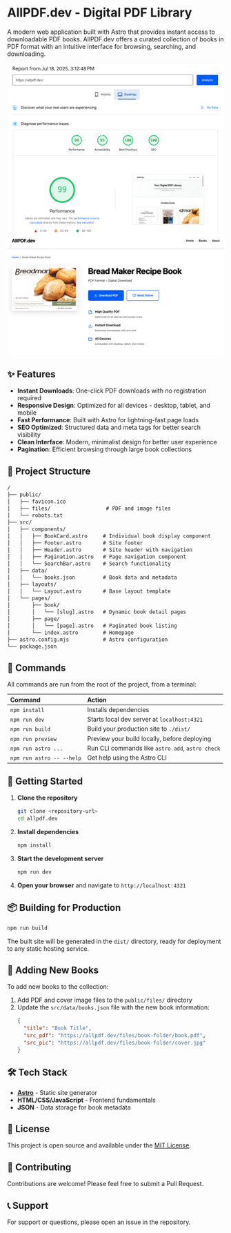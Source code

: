 # AllPDF.dev - Digital PDF Library

A modern web application built with Astro that provides instant access to downloadable PDF books. AllPDF.dev offers a curated collection of books in PDF format with an intuitive interface for browsing, searching, and downloading.

![allpdf](public/allpdf0.png)
![allpdf](public/allpdf1.png)

## ✨ Features

- **Instant Downloads**: One-click PDF downloads with no registration required
- **Responsive Design**: Optimized for all devices - desktop, tablet, and mobile
- **Fast Performance**: Built with Astro for lightning-fast page loads
- **SEO Optimized**: Structured data and meta tags for better search visibility
- **Clean Interface**: Modern, minimalist design for better user experience
- **Pagination**: Efficient browsing through large book collections

## 🚀 Project Structure

```text
/
├── public/
│   ├── favicon.ico
│   ├── files/                  # PDF and image files
│   └── robots.txt
├── src/
│   ├── components/
│   │   ├── BookCard.astro     # Individual book display component
│   │   ├── Footer.astro       # Site footer
│   │   ├── Header.astro       # Site header with navigation
│   │   ├── Pagination.astro   # Page navigation component
│   │   └── SearchBar.astro    # Search functionality
│   ├── data/
│   │   └── books.json         # Book data and metadata
│   ├── layouts/
│   │   └── Layout.astro       # Base layout template
│   └── pages/
│       ├── book/
│       │   └── [slug].astro   # Dynamic book detail pages
│       ├── page/
│       │   └── [page].astro   # Paginated book listing
│       └── index.astro        # Homepage
├── astro.config.mjs           # Astro configuration
└── package.json
```

## 🧞 Commands

All commands are run from the root of the project, from a terminal:

| Command                   | Action                                           |
| :------------------------ | :----------------------------------------------- |
| `npm install`             | Installs dependencies                            |
| `npm run dev`             | Starts local dev server at `localhost:4321`      |
| `npm run build`           | Build your production site to `./dist/`          |
| `npm run preview`         | Preview your build locally, before deploying     |
| `npm run astro ...`       | Run CLI commands like `astro add`, `astro check` |
| `npm run astro -- --help` | Get help using the Astro CLI                     |

## 🚀 Getting Started

1. **Clone the repository**
   ```bash
   git clone <repository-url>
   cd allpdf.dev
   ```

2. **Install dependencies**
   ```bash
   npm install
   ```

3. **Start the development server**
   ```bash
   npm run dev
   ```

4. **Open your browser** and navigate to `http://localhost:4321`

## 📦 Building for Production

```bash
npm run build
```

The built site will be generated in the `dist/` directory, ready for deployment to any static hosting service.

## 🎯 Adding New Books

To add new books to the collection:

1. Add PDF and cover image files to the `public/files/` directory
2. Update the `src/data/books.json` file with the new book information:
   ```json
   {
     "title": "Book Title",
     "src_pdf": "https://allpdf.dev/files/book-folder/book.pdf",
     "src_pic": "https://allpdf.dev/files/book-folder/cover.jpg"
   }
   ```

## 🛠️ Tech Stack

- **[Astro](https://astro.build)** - Static site generator
- **HTML/CSS/JavaScript** - Frontend fundamentals
- **JSON** - Data storage for book metadata

## 📄 License

This project is open source and available under the [MIT License](LICENSE).

## 🤝 Contributing

Contributions are welcome! Please feel free to submit a Pull Request.

## 📞 Support

For support or questions, please open an issue in the repository.
